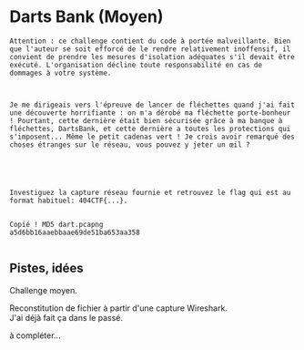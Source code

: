 # Darts Bank (Moyen)

```
Attention : ce challenge contient du code à portée malveillante. Bien que l'auteur se soit efforcé de le rendre relativement inoffensif, il convient de prendre les mesures d'isolation adéquates s'il devait être exécuté. L'organisation décline toute responsabilité en cas de dommages à votre système.

 

Je me dirigeais vers l'épreuve de lancer de fléchettes quand j'ai fait une découverte horrifiante : on m'a dérobé ma fléchette porte-bonheur ! Pourtant, cette dernière était bien sécurisée grâce à ma banque à fléchettes, DartsBank, et cette dernière a toutes les protections qui s'imposent... Même le petit cadenas vert ! Je crois avoir remarqué des choses étranges sur le réseau, vous pouvez y jeter un œil ?

 

 

Investiguez la capture réseau fournie et retrouvez le flag qui est au format habituel: 404CTF{...}.

 
Copié ! MD5 dart.pcapng
a5d6bb16aaebbaae69de51ba653aa358
 
```

## Pistes, idées

Challenge moyen.

Reconstitution de fichier à partir d'une capture Wireshark.  
J'ai déjà fait ça dans le passé.

à compléter...
